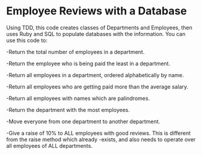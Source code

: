 # Employee Reviews with a Database

Using TDD, this code creates classes of Departments and Employees, then uses Ruby and SQL to populate databases with the information. You can use this code to:

-Return the total number of employees in a department.

-Return the employee who is being paid the least in a department.

-Return all employees in a department, ordered alphabetically by name.

-Return all employees who are getting paid more than the average salary.

-Return all employees with names which are palindromes.

-Return the department with the most employees.

-Move everyone from one department to another department.

-Give a raise of 10% to ALL employees with good reviews. This is different from the raise method which already
-exists, and also needs to operate over all employees of ALL departments.
